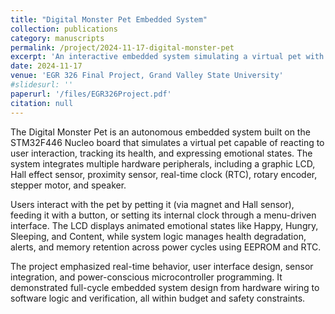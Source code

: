 ```yaml
---
title: "Digital Monster Pet Embedded System"
collection: publications
category: manuscripts
permalink: /project/2024-11-17-digital-monster-pet
excerpt: 'An interactive embedded system simulating a virtual pet with emotional states, health tracking, and real-time responses using STM32 microcontroller.'
date: 2024-11-17
venue: 'EGR 326 Final Project, Grand Valley State University'
#slidesurl: ''
paperurl: '/files/EGR326Project.pdf'
citation: null
---
```


The Digital Monster Pet is an autonomous embedded system built on the STM32F446 Nucleo board that simulates a virtual pet capable of reacting to user interaction, tracking its health, and expressing emotional states. The system integrates multiple hardware peripherals, including a graphic LCD, Hall effect sensor, proximity sensor, real-time clock (RTC), rotary encoder, stepper motor, and speaker.

Users interact with the pet by petting it (via magnet and Hall sensor), feeding it with a button, or setting its internal clock through a menu-driven interface. The LCD displays animated emotional states like Happy, Hungry, Sleeping, and Content, while system logic manages health degradation, alerts, and memory retention across power cycles using EEPROM and RTC.

The project emphasized real-time behavior, user interface design, sensor integration, and power-conscious microcontroller programming. It demonstrated full-cycle embedded system design from hardware wiring to software logic and verification, all within budget and safety constraints.
